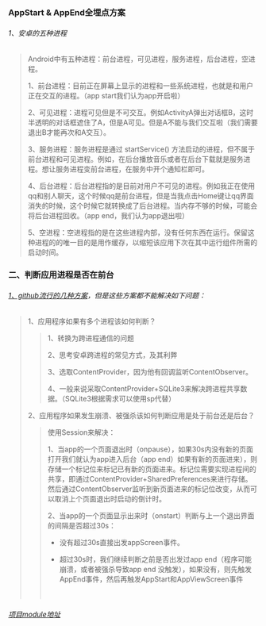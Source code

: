 ### AppStart & AppEnd全埋点方案

###### 1、安卓的五种进程

> Android中有五种进程：前台进程，可见进程，服务进程，后台进程，空进程。
>
> 1、前台进程：目前正在屏幕上显示的进程和一些系统进程，也就是和用户正在交互的进程。（app start我们认为app开启啦）
>
> 2、可见进程：进程可见但是不可交互。例如ActivityA弹出对话框B，这时半透明的对话框遮住了A，但是A可见。但是A不能与我们交互啦（我们需要退出B才能再次和A交互）。
>
> 3、服务进程：服务进程是通过 startService() 方法启动的进程，但不属于前台进程和可见进程。例如，在后台播放音乐或者在后台下载就是服务进程。想让服务进程变前台进程，在服务中开个通知栏即可。
>
> 4、后台进程：后台进程指的是目前对用户不可见的进程。例如我正在使用qq和别人聊天，这个时候qq是前台进程，但是当我点击Home键让qq界面消失的时候，这个时候它就转换成了后台进程。当内存不够的时候，可能会将后台进程回收。（app end，我们认为app退出啦）
>
> 5、空进程：空进程指的是在这些进程内部，没有任何东西在运行。保留这种进程的的唯一目的是用作缓存，以缩短该应用下次在其中运行组件所需的启动时间。
>

### 二、判断应用进程是否在前台

###### [1、github流行的几种方案](https://github.com/sunnnydaydev/AppIsForground)，但是这些方案都不能解决如下问题：

> 1、应用程序如果有多个进程该如何判断？
>
> > 1、转换为跨进程通信的问题
> >
> > 2、思考安卓跨进程的常见方式，及其利弊
> >
> > 3、选取ContentProvider，因为他有回调监听ContentObserver。
> >
> > 4、一般来说采取ContentProvider+SQLite3来解决跨进程共享数据。（SQLite3根据需求可以使用sp代替）
>
> 2、应用程序如果发生崩溃、被强杀该如何判断应用是处于前台还是后台？
>
> > 使用Session来解决：
> >
> > 1、当app的一个页面退出时（onpause），如果30s内没有新的页面打开我们就认为app进入后台（app end）如果有新的页面进来），则存储一个标记位来标记已有新的页面进来。标记位需要实现进程间的共享，即通过ContentProvider+SharedPreferences来进行存储。然后通过ContentObserver监听到新页面进来的标记位改变，从而可以取消上个页面退出时启动的倒计时。
> >
> > 2、当app的一个页面显示出来时（onstart）判断与上一个退出界面的间隔是否超过30s：
> >
> > - 没有超过30s直接出发appScreen事件。
> >
> > - 超过30s时，我们继续判断之前是否出发过app end（程序可能崩溃，或者被强杀导致app end 没触发），如果没有，则先触发AppEnd事件，然后再触发AppStart和AppViewScreen事件
> >
> >   ​
>



###### [项目module地址](https://github.com/sunnnydaydev/BuryingPoint/tree/master/autotrackappstartappendsdk)